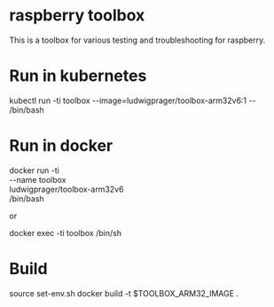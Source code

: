 # raspberry toolbox
This is a toolbox for various testing and troubleshooting for raspberry.

# Run in kubernetes
kubectl run -ti toolbox --image=ludwigprager/toolbox-arm32v6:1 -- /bin/bash

# Run in docker
docker run -ti \
  --name toolbox \
  ludwigprager/toolbox-arm32v6 \
  /bin/bash

or

docker exec -ti toolbox /bin/sh

# Build

source set-env.sh
docker build -t $TOOLBOX_ARM32_IMAGE .
